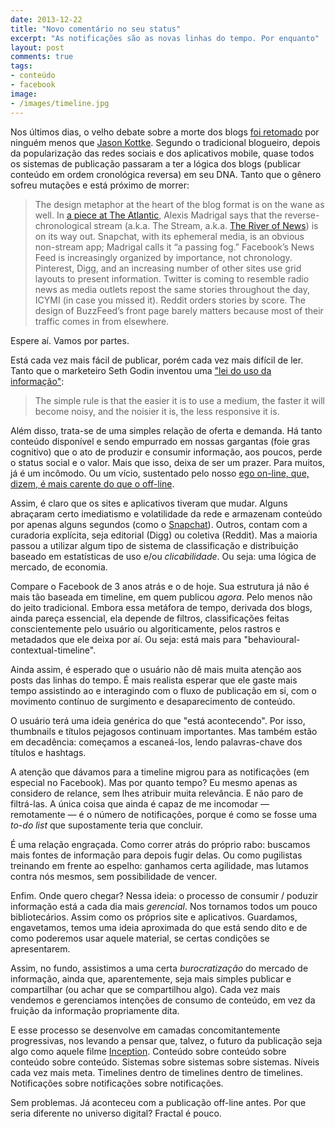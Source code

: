 ```yaml
---
date: 2013-12-22
title: "Novo comentário no seu status"
excerpt: "As notificações são as novas linhas do tempo. Por enquanto"
layout: post
comments: true
tags:
- conteúdo
- facebook
image:
- /images/timeline.jpg
---
```


Nos últimos dias, o velho debate sobre a morte dos blogs [foi retomado](http://www.niemanlab.org/2013/12/the-blog-is-dead/) por ninguém menos que [Jason Kottke](http://kottke.org/about/). Segundo o tradicional blogueiro, depois da popularização das redes sociais e dos aplicativos mobile, quase todos os sistemas de publicação passaram a ter a lógica dos blogs (publicar conteúdo em ordem cronológica reversa) em seu DNA. Tanto que o gênero sofreu mutações e está próximo de morrer:

> The design metaphor at the heart of the blog format is on the wane as well. In [a piece at The Atlantic](http://www.theatlantic.com/technology/archive/2013/12/2013-the-year-the-stream-crested/282202/), Alexis Madrigal says that the reverse-chronological stream (a.k.a. The Stream, a.k.a. [The River of News](http://buzzmachine.com/2006/08/22/the-river-of-news/)) is on its way out. Snapchat, with its ephemeral media, is an obvious non-stream app; Madrigal calls it “a passing fog.” Facebook’s News Feed is increasingly organized by importance, not chronology. Pinterest, Digg, and an increasing number of other sites use grid layouts to present information. Twitter is coming to resemble radio news as media outlets repost the same stories throughout the day, ICYMI (in case you missed it). Reddit orders stories by score. The design of BuzzFeed’s front page barely matters because most of their traffic comes in from elsewhere.

Espere aí. Vamos por partes.

Está cada vez mais fácil de publicar, porém cada vez mais difícil de ler. Tanto que o marketeiro Seth Godin inventou uma ["lei do uso da informação"](http://goo.gl/RsvMp2):

> The simple rule is that the easier it is to use a medium, the faster it will become noisy, and the noisier it is, the less responsive it is.

Além disso, trata-se de uma simples relação de oferta e demanda. Há tanto conteúdo disponível e sendo empurrado em nossas gargantas (foie gras cognitivo) que o ato de produzir e consumir informação, aos poucos, perde o status social e o valor. Mais que isso, deixa de ser um prazer. Para muitos, já é um incômodo. Ou um vício, sustentado pelo nosso [ego on-line, que, dizem, é mais carente do que o off-line](http://blogs.wsj.com/corporate-intelligence/2013/12/17/cell-phones-help-us-be-alone-together/).

Assim, é claro que os sites e aplicativos tiveram que mudar. Alguns abraçaram certo imediatismo e volatilidade da rede e armazenam conteúdo por apenas alguns segundos (como o [Snapchat](http://www.theguardian.com/technology/2013/nov/13/snapchat-app-sexting-lawsuits-valuation)). Outros, contam com a curadoria explícita, seja editorial (Digg) ou coletiva (Reddit). Mas a maioria passou a utilizar algum tipo de sistema de classificação e distribuição baseado em estatísticas de uso e/ou *clicabilidade*. Ou seja: uma lógica de mercado, de economia.

Compare o Facebook de 3 anos atrás e o de hoje. Sua estrutura já não é mais tão baseada em timeline, em quem publicou *agora*. Pelo menos não do jeito tradicional. Embora essa metáfora de tempo, derivada dos blogs, ainda pareça essencial, ela depende de filtros, classificações feitas conscientemente pelo usuário ou algoriticamente, pelos rastros e metadados que ele deixa por aí. Ou seja: está mais para "behavioural-contextual-timeline".

Ainda assim, é esperado que o usuário não dê mais muita atenção aos posts das linhas do tempo. É mais realista esperar que ele gaste mais tempo assistindo ao e interagindo com o fluxo de publicação em si, com o movimento contínuo de surgimento e desaparecimento de conteúdo.

O usuário terá uma ideia genérica do que "está acontecendo". Por isso, thumbnails e títulos pejagosos continuam importantes. Mas também estão em decadência: começamos a escaneá-los, lendo palavras-chave dos títulos e hashtags.

A atenção que dávamos para a timeline migrou para as notificações (em especial no Facebook). Mas por quanto tempo? Eu mesmo apenas as considero de relance, sem lhes atribuir muita relevância. E não paro de filtrá-las. A única coisa que ainda é capaz de me incomodar — remotamente — é o número de notificações, porque é como se fosse uma *to-do list* que supostamente teria que concluir.

É uma relação engraçada. Como correr atrás do próprio rabo: buscamos mais fontes de informação para depois fugir delas. Ou como pugilistas treinando em frente ao espelho: ganhamos certa agilidade, mas lutamos contra nós mesmos, sem possibilidade de vencer.

Enfim. Onde quero chegar? Nessa ideia: o processo de consumir / poduzir informação está a cada dia mais *gerencial*. Nos tornamos todos um pouco bibliotecários. Assim como os próprios site e aplicativos. Guardamos, engavetamos, temos uma ideia aproximada do que está sendo dito e de como poderemos usar aquele material, se certas condições se apresentarem.

Assim, no fundo, assistimos a uma certa *burocratização* do mercado de informação, ainda que, aparentemente, seja mais simples publicar e compartilhar (ou achar que se compartilhou algo). Cada vez mais vendemos e gerenciamos intenções de consumo de conteúdo, em vez da fruição da informação propriamente dita.

E esse processo se desenvolve em camadas concomitantemente progressivas, nos levando a pensar que, talvez, o futuro da publicação seja algo como aquele filme [Inception](https://en.wikipedia.org/wiki/Inception). Conteúdo sobre conteúdo sobre conteúdo sobre conteúdo. Sistemas sobre sistemas sobre sistemas. Níveis cada vez mais meta. Timelines dentro de timelines dentro de timelines. Notificações sobre notificações sobre notificações.

Sem problemas. Já aconteceu com a publicação off-line antes. Por que seria diferente no universo digital? Fractal é pouco.